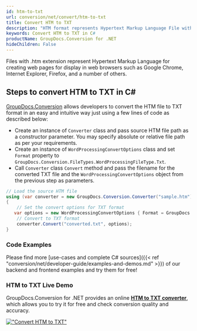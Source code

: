 ```yaml
---
id: htm-to-txt
url: conversion/net/convert/htm-to-txt
title: Convert HTM to TXT
description: "HTM format represents Hypertext Markup Language File with .htm extension. Learn how to convert HTM to TXT file programmatically in C# language using GroupDocs.Conversion for .NET library."
keywords: Convert HTM to TXT in C#
productName: GroupDocs.Conversion for .NET
hideChildren: False
---
```


Files with .htm extension represent Hypertext Markup Language for creating web pages for display in web browsers such as Google Chrome, Internet Explorer, Firefox, and a number of others.

## Steps to convert HTM to TXT in C#

[GroupDocs.Conversion](https://products.groupdocs.com/conversion/net) allows developers to convert the HTM file to TXT format in an easy and intuitive way just using a few lines of code as described below:

* Create an instance of `Converter` class and pass source HTM file path as a constructor parameter. You may specify absolute or relative file path as per your requirements. 
* Create an instance of `WordProcessingConvertOptions` class and set `Format` property to `GroupDocs.Conversion.FileTypes.WordProcessingFileType.Txt`.
* Call `Converter` class `Convert` method and pass the filename for the converted TXT file and the `WordProcessingConvertOptions` object from the previous step as parameters.

```csharp
// Load the source HTM file
using (var converter = new GroupDocs.Conversion.Converter("sample.htm"))
{
    // Set the convert options for TXT format
   var options = new WordProcessingConvertOptions { Format = GroupDocs.Conversion.FileTypes.WordProcessingFileType.Txt };
    // Convert to TXT format
    converter.Convert("converted.txt", options);
}
```

### Code Examples

Please find more [use-cases and complete C# sources]({{< ref "conversion/net/developer-guide/examples-and-demos.md" >}}) of our backend and frontend examples and try them for free!

### HTM to TXT Live Demo

GroupDocs.Conversion for .NET provides an online [**HTM to TXT converter**](https://products.groupdocs.app/conversion/htm-to-txt), which allows you to try it for free and check conversion quality and accuracy.

[!["Convert HTM to TXT"](conversion/net/images/convert-to-txt/convert-htm-to-txt.png)](https://products.groupdocs.app/conversion/htm-to-txt)